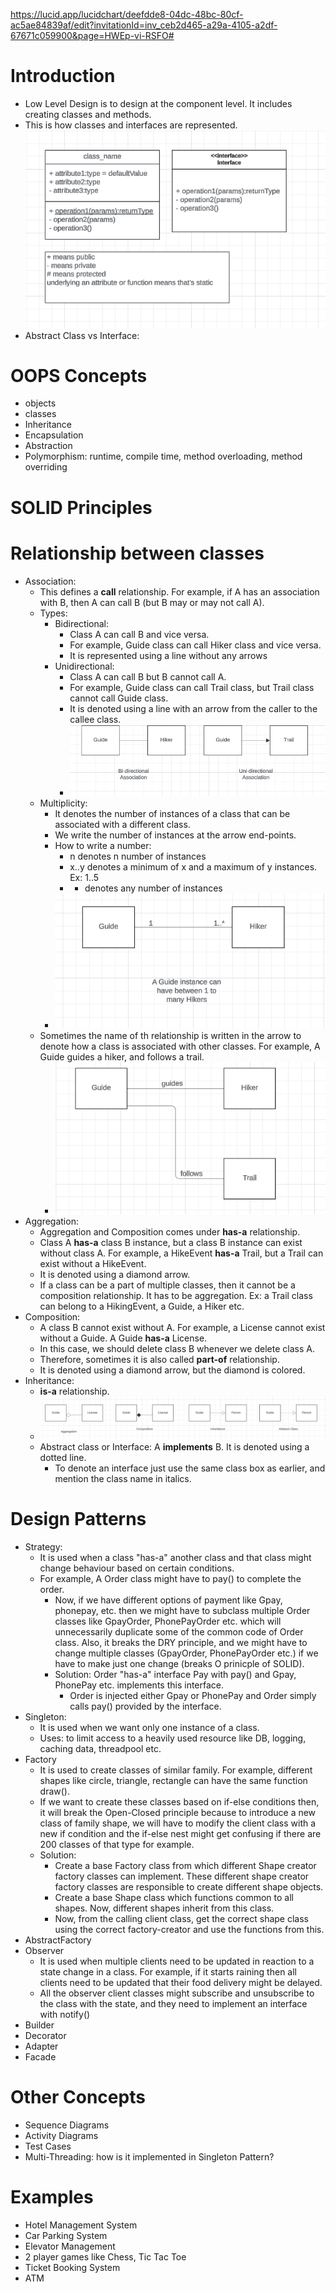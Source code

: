 https://lucid.app/lucidchart/deefdde8-04dc-48bc-80cf-ac5ae84839af/edit?invitationId=inv_ceb2d465-a29a-4105-a2df-67671c059900&page=HWEp-vi-RSFO#

# Introduction
- Low Level Design is to design at the component level.  It includes creating classes and methods.
- This is how classes and interfaces are represented.
![class_interface.png](images/class_interface.png)
- Abstract Class vs Interface:

# OOPS Concepts
- objects
- classes
- Inheritance
- Encapsulation
- Abstraction
- Polymorphism: runtime, compile time, method overloading, method overriding

# SOLID Principles


# Relationship between classes
- Association:
  - This defines a **call** relationship.  For example, if A has an association with B, then A can call B (but B may or may not call A).
  - Types:
    - Bidirectional: 
      - Class A can call B and vice versa.  
      - For example, Guide class can call Hiker class and vice versa.
      - It is represented using a line without any arrows
    - Unidirectional: 
      - Class A can call B but B cannot call A.  
      - For example, Guide class can call Trail class, but Trail class cannot call Guide class. 
      - It is denoted using a line with an arrow from the caller to the callee class.
      - ![association.png](images/association.png)
  - Multiplicity:
    - It denotes the number of instances of a class that can be associated with a different class.
    - We write the number of instances at the arrow end-points.
    - How to write a number:
      - n denotes n number of instances
      - x..y denotes a minimum of x and a maximum of y instances.  Ex: 1..5
      - * denotes any number of instances
    - ![num_instances.png](images/num_instances.png)
  - Sometimes the name of th relationship is written in the arrow to denote how a class is associated with other classes.  For example, A Guide guides a hiker, and follows a trail.
    - ![relationship_name.png](images/relationship_name.png)
- Aggregation:
  - Aggregation and Composition comes under **has-a** relationship.
  - Class A **has-a** class B instance, but a class B instance can exist without class A.  For example, a HikeEvent **has-a** Trail, but a Trail can exist without a HikeEvent.
  - It is denoted using a diamond arrow.
  - If a class can be a part of multiple classes, then it cannot be a composition relationship.  It has to be aggregation.  Ex: a Trail class can belong to a HikingEvent, a Guide, a Hiker etc.
- Composition:
  - A class B cannot exist without A.  For example, a License cannot exist without a Guide.  A Guide **has-a** License.
  - In this case, we should delete class B whenever we delete class A.
  - Therefore, sometimes it is also called **part-of** relationship.
  - It is denoted using a diamond arrow, but the diamond is colored.
- Inheritance:
  - **is-a** relationship.
  - ![aggregation_composition_inheritance.png](images/aggregation_composition_inheritance.png)
  - Abstract class or Interface: A **implements** B.  It is denoted using a dotted line.
    - To denote an interface just use the same class box as earlier, and mention the class name in italics.


# Design Patterns
- Strategy:
  - It is used when a class "has-a" another class and that class might change behaviour based on certain conditions.
  - For example, A Order class might have to pay() to complete the order.
    - Now, if we have different options of payment like Gpay, phonepay, etc. then we might have to subclass multiple Order classes like GpayOrder, PhonePayOrder etc. which will unnecessarily duplicate some of the common code of Order class.  Also, it breaks the DRY principle, and we might have to change multiple classes (GpayOrder, PhonePayOrder etc.) if we have to make just one change (breaks O prinicple of SOLID).
    - Solution: Order "has-a" interface Pay with pay() and Gpay, PhonePay etc. implements this interface.
      - Order is injected either Gpay or PhonePay and Order simply calls pay() provided by the interface.
- Singleton:
  - It is used when we want only one instance of a class.
  - Uses: to limit access to a heavily used resource like DB, logging, caching data, threadpool etc.
- Factory
  - It is used to create classes of similar family.  For example, different shapes like circle, triangle, rectangle can have the same function draw().
  - If we want to create these classes based on if-else conditions then, it will break the Open-Closed principle because to introduce a new class of family shape, we will have to modify the client class with a new if condition and the if-else nest might get confusing if there are 200 classes of that type for example.
  - Solution:
    - Create a base Factory class from which different Shape creator factory classes can implement.  These different shape creator factory classes are responsible to create different shape objects.
    - Create a base Shape class which functions common to all shapes.  Now, different shapes inherit from this class.
    - Now, from the calling client class, get the correct shape class using the correct factory-creator and use the functions from this.
- AbstractFactory
- Observer
  - It is used when multiple clients need to be updated in reaction to a state change in a class.  For example, if it starts raining then all clients need to be updated that their food delivery might be delayed.
  - All the observer client classes might subscribe and unsubscribe to the class with the state, and they need to implement an interface with notify()
- Builder
- Decorator
- Adapter
- Facade

# Other Concepts
- Sequence Diagrams
- Activity Diagrams
- Test Cases
- Multi-Threading: how is it implemented in Singleton Pattern?

# Examples
- Hotel Management System
- Car Parking System
- Elevator Management
- 2 player games like Chess, Tic Tac Toe
- Ticket Booking System
- ATM